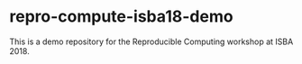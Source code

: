 # repro-compute-isba18-demo

This is a demo repository for the Reproducible Computing workshop at ISBA 2018.
